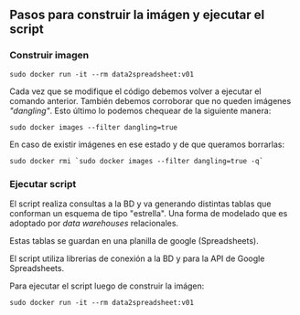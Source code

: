 ## Pasos para construir la imágen y ejecutar el script

### Construir imagen

```
sudo docker run -it --rm data2spreadsheet:v01
```

Cada vez que se modifique el código debemos volver a ejecutar
el comando anterior. También debemos corroborar que no queden
imágenes *"dangling"*. Esto último lo podemos chequear de la
siguiente manera:

```
sudo docker images --filter dangling=true
```

En caso de existir imágenes en ese estado y de que queramos
borrarlas:

```
sudo docker rmi `sudo docker images --filter dangling=true -q`
```

### Ejecutar script

El script realiza consultas a la BD y va generando distintas
tablas que conforman un esquema de tipo "estrella". Una forma
de modelado que es adoptado por *data warehouses* relacionales.

Estas tablas se guardan en una planilla de google (Spreadsheets).

El script utiliza librerias de conexión a la BD y para la API
de Google Spreadsheets.

Para ejecutar el script luego de construir la imágen:

```
sudo docker run -it --rm data2spreadsheet:v01
```